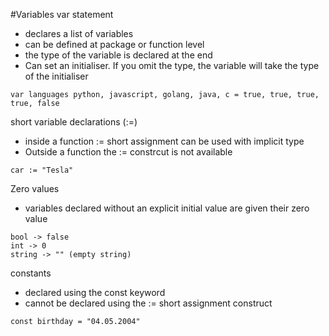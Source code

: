 #Variables
var statement
- declares a list of variables
- can be defined at package or function level
- the type of the variable is declared at the end
- Can set an initialiser. If you omit the type, the variable will take the type of the initialiser
```
var languages python, javascript, golang, java, c = true, true, true, true, false
```

short variable declarations (:=)
- inside a function := short assignment can be used with implicit type
- Outside a function the := constrcut is not available
```
car := "Tesla"
```

Zero values
- variables declared without an explicit initial value are given their zero value
```
bool -> false
int -> 0
string -> "" (empty string)
```

constants
- declared using the const keyword
- cannot be declared using the := short assignment construct
```
const birthday = "04.05.2004"
